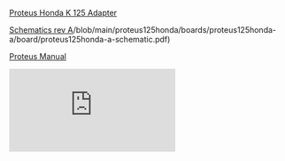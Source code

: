 

[Proteus Honda K 125 Adapter](https://github.com/rusefi/proteus-Honda-K-125-adapter)

[Schematics rev A](https://github.com/rusefi/proteus-Honda-K-125-adapter)/blob/main/proteus125honda/boards/proteus125honda-a/board/proteus125honda-a-schematic.pdf)


[Proteus Manual](Proteus-Manual)

![x](https://rusefi.com/forum/download/file.php?id=8391)
